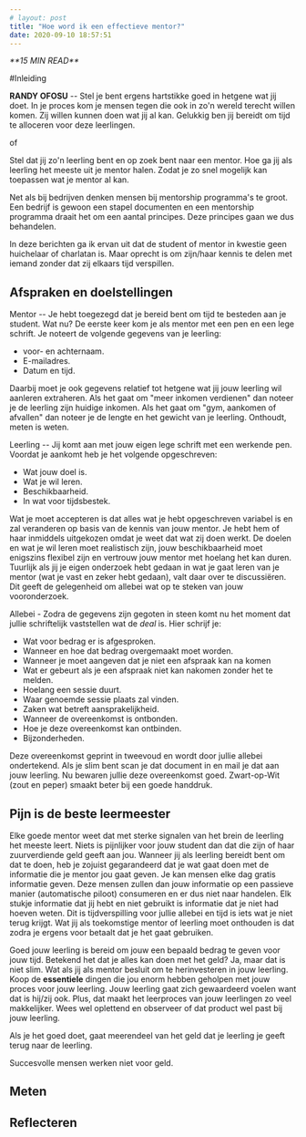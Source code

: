 ```yaml
---
# layout: post
title: "Hoe word ik een effectieve mentor?"
date: 2020-09-10 18:57:51
---
```


<link rel="stylesheet" href="https://cdnjs.cloudflare.com/ajax/libs/font-awesome/4.7.0/css/font-awesome.min.css">
<i class="fa fa-clock-o" aria-hidden="true" style="fontsize:20px"> **15 MIN READ**</i>

#Inleiding

**RANDY OFOSU** -- Stel je bent ergens hartstikke goed in hetgene wat jij doet. In je proces kom je mensen tegen die ook in zo'n wereld terecht willen komen. Zij willen kunnen doen wat jij al kan. Gelukkig ben jij bereidt om tijd te alloceren voor deze leerlingen.

of

Stel dat jij zo'n leerling bent en op zoek bent naar een mentor. Hoe ga jij als leerling het meeste uit je mentor halen. Zodat je zo snel mogelijk kan toepassen wat je mentor al kan.

Net als bij bedrijven denken mensen bij mentorship programma's te groot. Een bedrijf is gewoon een stapel documenten en een mentorship programma draait het om een aantal principes. Deze principes gaan we dus behandelen.

In deze berichten ga ik ervan uit dat de student of mentor in kwestie geen huichelaar of charlatan is. Maar oprecht is om zijn/haar kennis te delen met iemand zonder dat zij elkaars tijd verspillen.

## Afspraken en doelstellingen

Mentor -- Je hebt toegezegd dat je bereid bent om tijd te besteden aan je student. Wat nu? De eerste keer kom je als mentor met een pen en een lege schrift. Je noteert de volgende gegevens van je leerling:

- voor- en achternaam.
- E-mailadres.
- Datum en tijd.

Daarbij moet je ook gegevens relatief tot hetgene wat jij jouw leerling wil aanleren extraheren. Als het gaat om "meer inkomen verdienen" dan noteer je de leerling zijn huidige inkomen. Als het gaat om "gym, aankomen of afvallen" dan noteer je de lengte en het gewicht van je leerling. Onthoudt, meten is weten.

Leerling -- Jij komt aan met jouw eigen lege schrift met een werkende pen. Voordat je aankomt heb je het volgende opgeschreven:

- Wat jouw doel is.
- Wat je wil leren.
- Beschikbaarheid.
- In wat voor tijdsbestek.

Wat je moet accepteren is dat alles wat je hebt opgeschreven variabel is en zal veranderen op basis van de kennis van jouw mentor. Je hebt hem of haar inmiddels uitgekozen omdat je weet dat wat zij doen werkt. De doelen en wat je wil leren moet realistisch zijn, jouw beschikbaarheid moet enigszins flexibel zijn en vertrouw jouw mentor met hoelang het kan duren. Tuurlijk als jij je eigen onderzoek hebt gedaan in wat je gaat leren van je mentor (wat je vast en zeker hebt gedaan), valt daar over te discussiëren. Dit geeft de gelegenheid om allebei wat op te steken van jouw vooronderzoek.

Allebei - Zodra de gegevens zijn gegoten in steen komt nu het moment dat jullie schriftelijk vaststellen wat de _deal_ is. Hier schrijf je:

- Wat voor bedrag er is afgesproken.
- Wanneer en hoe dat bedrag overgemaakt moet worden.
- Wanneer je moet aangeven dat je niet een afspraak kan na komen
- Wat er gebeurt als je een afspraak niet kan nakomen zonder het te melden.
- Hoelang een sessie duurt.
- Waar genoemde sessie plaats zal vinden.
- Zaken wat betreft aansprakelijkheid.
- Wanneer de overeenkomst is ontbonden.
- Hoe je deze overeenkomst kan ontbinden.
- Bijzonderheden.

Deze overeenkomst geprint in tweevoud en wordt door jullie allebei ondertekend. Als je slim bent scan je dat document in en mail je dat aan jouw leerling. Nu bewaren jullie deze overeenkomst goed. Zwart-op-Wit (zout en peper) smaakt beter bij een goede handdruk.

## Pijn is de beste leermeester

Elke goede mentor weet dat met sterke signalen van het brein de leerling het meeste leert. Niets is pijnlijker voor jouw student dan dat die zijn of haar zuurverdiende geld geeft aan jou. Wanneer jij als leerling bereidt bent om dat te doen, heb je zojuist gegarandeerd dat je wat gaat doen met de informatie die je mentor jou gaat geven. Je kan mensen elke dag gratis informatie geven. Deze mensen zullen dan jouw informatie op een passieve manier (automatische piloot) consumeren en er dus niet naar handelen. Elk stukje informatie dat jij hebt en niet gebruikt is informatie dat je niet had hoeven weten. Dit is tijdverspilling voor jullie allebei en tijd is iets wat je niet terug krijgt. Wat jij als toekomstige mentor of leerling moet onthouden is dat zodra je ergens voor betaalt dat je het gaat gebruiken.

Goed jouw leerling is bereid om jouw een bepaald bedrag te geven voor jouw tijd. Betekend het dat je alles kan doen met het geld? Ja, maar dat is niet slim. Wat als jij als mentor besluit om te herinvesteren in jouw leerling. Koop de **essentiele** dingen die jou enorm hebben geholpen met jouw proces voor jouw leerling. Jouw leerling gaat zich gewaardeerd voelen want dat is hij/zij ook. Plus, dat maakt het leerproces van jouw leerlingen zo veel makkelijker. Wees wel oplettend en observeer of dat product wel past bij jouw leerling.

Als je het goed doet, gaat meerendeel van het geld dat je leerling je geeft terug naar de leerling.

Succesvolle mensen werken niet voor geld.

## Meten

## Reflecteren
